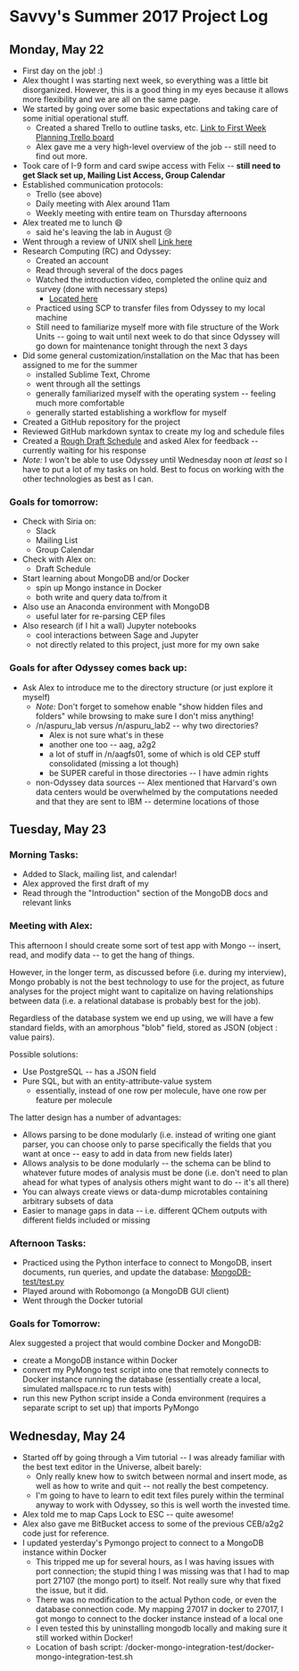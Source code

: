 # Savvy's Summer 2017 Project Log

## Monday, May 22

- First day on the job! :)
- Alex thought I was starting next week, so everything was a little bit disorganized. However, this is a good thing in my eyes because it allows more flexibility and we are all on the same page. 
- We started by going over some basic expectations and taking care of some initial operational stuff. 
	+ Created a shared Trello to outline tasks, etc. [Link to First Week Planning Trello board](https://trello.com/b/rSJNqnK7/first-week)
	+ Alex gave me a very high-level overview of the job -- still need to find out more. 
- Took care of I-9 form and card swipe access with Felix -- **still need to get Slack set up, Mailing List Access, Group Calendar**
- Established communication protocols:
	+ Trello (see above)
	+ Daily meeting with Alex around 11am
	+ Weekly meeting with entire team on Thursday afternoons
- Alex treated me to lunch :smile:
	+ said he's leaving the lab in August :cry:
- Went through a review of UNIX shell [Link here](https://software.rc.fas.harvard.edu/training/workshop_intro_unix/latest/#(1))
- Research Computing (RC) and Odyssey:
	+ Created an account
	+ Read through several of the docs pages
	+ Watched the introduction video, completed the online quiz and survey (done with necessary steps)
		* [Located here](https://www.rc.fas.harvard.edu/training/introduction-to-odyssey-online/)
	+ Practiced using SCP to transfer files from Odyssey to my local machine
	+ Still need to familiarize myself more with file structure of the Work Units -- going to wait until next week to do that since Odyssey will go down for maintenance tonight through the next 3 days
- Did some general customization/installation on the Mac that has been assigned to me for the summer
	+ installed Sublime Text, Chrome
	+ went through all the settings
	+ generally familiarized myself with the operating system -- feeling much more comfortable
	+ generally started establishing a workflow for myself
- Created a GitHub repository for the project
- Reviewed GitHub markdown syntax to create my log and schedule files
- Created a [Rough Draft Schedule](/Rough_Draft_Schedule.md) and asked Alex for feedback -- currently waiting for his response
- *Note:* I won't be able to use Odyssey until Wednesday noon *at least* so I have to put a lot of my tasks on hold. Best to focus on working with the other technologies as best as I can. 


### Goals for tomorrow:

- Check with Siria on:
	+ Slack
	+ Mailing List
	+ Group Calendar
- Check with Alex on:
	+ Draft Schedule
- Start learning about MongoDB and/or Docker
	+ spin up Mongo instance in Docker
	+ both write and query data to/from it
- Also use an Anaconda environment with MongoDB
	+ useful later for re-parsing CEP files
- Also research (if I hit a wall) Jupyter notebooks
	+ cool interactions between Sage and Jupyter
	+ not directly related to this project, just more for my own sake	


### Goals for after Odyssey comes back up:

- Ask Alex to introduce me to the directory structure (or just explore it myself)
	+ *Note:* Don't forget to somehow enable "show hidden files and folders" while browsing to make sure I don't miss anything!
	+ /n/aspuru_lab versus /n/aspuru_lab2 -- why two directories?
		* Alex is not sure what's in these
		* another one too -- aag, a2g2
		* a lot of stuff in /n/aagfs01, some of which is old CEP stuff consolidated (missing a lot though)
		* be SUPER careful in those directories -- I have admin rights
	+ non-Odyssey data sources -- Alex mentioned that Harvard's own data centers would be overwhelmed by the computations needed and that they are sent to IBM -- determine locations of those




## Tuesday, May 23

### Morning Tasks:

- Added to Slack, mailing list, and calendar!
- Alex approved the first draft of my 
- Read through the "Introduction" section of the MongoDB docs and relevant links


### Meeting with Alex:

This afternoon I should create some sort of test app with Mongo -- insert, read, and modify data -- to get the hang of things. 

However, in the longer term, as discussed before (i.e. during my interview), Mongo probably is not the best technology to use for the project, as future analyses for the project might want to capitalize on having relationships between data (i.e. a relational database is probably best for the job). 

Regardless of the database system we end up using, we will have a few standard fields, with an amorphous "blob" field, stored as JSON (object : value pairs). 

Possible solutions:
- Use PostgreSQL -- has a JSON field
- Pure SQL, but with an entity-attribute-value system
	+ essentially, instead of one row per molecule, have one row per feature per molecule

The latter design has a number of advantages:
- Allows parsing to be done modularly (i.e. instead of writing one giant parser, you can choose only to parse specifically the fields that you want at once -- easy to add in data from new fields later)
- Allows analysis to be done modularly -- the schema can be blind to whatever future modes of analysis must be done (i.e. don't need to plan ahead for what types of analysis others might want to do -- it's all there)
- You can always create views or data-dump microtables containing arbitrary subsets of data
- Easier to manage gaps in data -- i.e. different QChem outputs with different fields included or missing


### Afternoon Tasks:

- Practiced using the Python interface to connect to MongoDB, insert documents, run queries, and update the database: [MongoDB-test/test.py](/MongoDB-test/test.py)
- Played around with Robomongo (a MongoDB GUI client)
- Went through the Docker tutorial


### Goals for Tomorrow:

Alex suggested a project that would combine Docker and MongoDB:
- create a MongoDB instance within Docker
- convert my PyMongo test script into one that remotely connects to Docker instance running the database (essentially create a local, simulated mallspace.rc to run tests with)
- run this new Python script inside a Conda environment (requires a separate script to set up) that imports PyMongo



## Wednesday, May 24

- Started off by going through a Vim tutorial -- I was already familiar with the best text editor in the Universe, albeit barely:
	+ Only really knew how to switch between normal and insert mode, as well as how to write and quit -- not really the best competency. 
	+ I'm going to have to learn to edit text files purely within the terminal anyway to work with Odyssey, so this is well worth the invested time. 
- Alex told me to map Caps Lock to ESC -- quite awesome!
- Alex also gave me BitBucket access to some of the previous CEB/a2g2 code just for reference.
- I updated yesterday's Pymongo project to connect to a MongoDB instance within Docker
	+ This tripped me up for several hours, as I was having issues with port connection; the stupid thing I was missing was that I had to map port 27107 (the mongo port) to itself. Not really sure why that fixed the issue, but it did. 
	+ There was no modification to the actual Python code, or even the database connection code. My mapping 27017 in docker to 27017, I got mongo to connect to the docker instance instead of a local one
	+ I even tested this by uninstalling mongodb locally and making sure it still worked within Docker!
	+ Location of bash script: /docker-mongo-integration-test/docker-mongo-integration-test.sh
